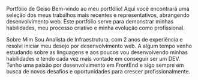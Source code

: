 Portfólio de Geiso
Bem-vindo ao meu portfólio! Aqui você encontrará uma seleção dos meus trabalhos mais recentes e representativos, abrangendo desenvolvimento web.
Este portfólio serve para demonstrar minhas habilidades, meu processo criativo e minha evolução como profissional.

Sobre Mim
Sou Analista de Infraestrutura, com 2  anos de experiência e resolvi iniciar meu desejo por desenvolvimento web. 
A algum tempo venho estudando sobre as linguagens e aos poucos vou desenvolvendo minhas habilidades e tendo cada vez mais vontade em conseguir ser um DEV.
Tenho uma paixão por desenvolvimento em FrontEnd e sigo sempre em busca de novos desafios e oportunidades para crescer profissionalmente.
